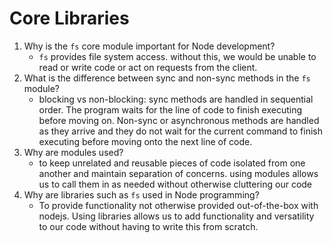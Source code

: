# Core Libraries

1. Why is the `fs` core module important for Node development?
   * `fs` provides file system access. without this, we would be unable to read or write code or act on requests from the client. 
1. What is the difference between sync and non-sync methods in the `fs` module?
   * blocking vs non-blocking: sync methods are handled in sequential order. The program waits for the line of code to finish executing before moving on. Non-sync or asynchronous methods are handled as they arrive and they do not wait for the current command to finish executing before moving onto the next line of code.
1. Why are modules used?
   * to keep unrelated and reusable pieces of code isolated from one another and maintain separation of concerns. using modules allows us to call them in as needed without otherwise cluttering our code 
1. Why are libraries such as `fs` used in Node programming?
    * To provide functionality not otherwise provided out-of-the-box with nodejs. Using libraries allows us to add functionality and versatility to our code without having to write this from scratch.